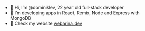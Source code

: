 - 👋 Hi, I’m @dominiklev, 22 year old full-stack developer
- 👀 I’m developing apps in React, Remix, Node and Express with MongoDB
- 🌱 Check my website <a href="https://webarina.dev">webarina.dev</a>

<!---
dominiklev/dominiklev is a ✨ special ✨ repository because its `README.md` (this file) appears on your GitHub profile.
You can click the Preview link to take a look at your changes.
--->
